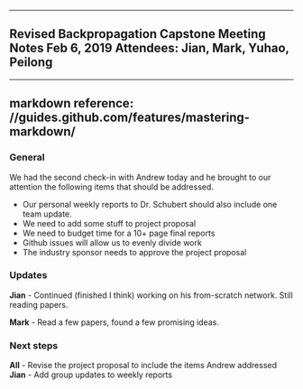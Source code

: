 -------------------------------------
Revised Backpropagation Capstone
Meeting Notes 
Feb 6, 2019
Attendees: Jian, Mark, Yuhao, Peilong
-------------------------------------
-------------------------------------
markdown reference: //guides.github.com/features/mastering-markdown/
-------------------------------------


### General

We had the second check-in with Andrew today and he brought to our attention the following items that should be addressed. 

* Our personal weekly reports to Dr. Schubert should also include one team update.
* We need to add some stuff to project proposal 
* We need to budget time for a 10+ page final reports
* Github issues will allow us to evenly divide work
* The industry sponsor needs to approve the project proposal


###  Updates

**Jian** - Continued (finished I think) working on  his from-scratch network. Still reading papers. 

**Mark** - Read a few papers, found a few promising ideas. 



### Next steps


**All**   - Revise the project proposal to include the items Andrew addressed
**Jian**  - Add group updates to weekly reports

